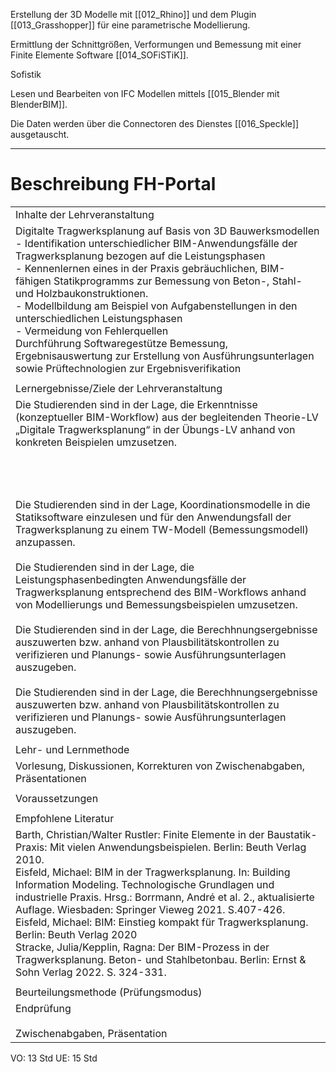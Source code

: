 




Erstellung der 3D Modelle mit [[012_Rhino]] und dem Plugin [[013_Grasshopper]] für eine parametrische Modellierung.

Ermittlung der Schnittgrößen, Verformungen und Bemessung mit einer Finite Elemente Software [[014_SOFiSTiK]].

Sofistik 

Lesen und Bearbeiten von IFC Modellen mittels [[015_Blender mit BlenderBIM]].

Die Daten werden über die Connectoren des Dienstes [[016_Speckle]] ausgetauscht.


---
# Beschreibung FH-Portal

|                                                                                                                                                                                                                                                                                                                                                                                                                                                                                                                                                                                                                                                                                                                                                                                                                                                                                                                                                                                                                                                      |
| ---------------------------------------------------------------------------------------------------------------------------------------------------------------------------------------------------------------------------------------------------------------------------------------------------------------------------------------------------------------------------------------------------------------------------------------------------------------------------------------------------------------------------------------------------------------------------------------------------------------------------------------------------------------------------------------------------------------------------------------------------------------------------------------------------------------------------------------------------------------------------------------------------------------------------------------------------------------------------------------------------------------------------------------------------- |
| Inhalte der Lehrveranstaltung                                                                                                                                                                                                                                                                                                                                                                                                                                                                                                                                                                                                                                                                                                                                                                                                                                                                                                                                                                                                                        |
| Digitalte Tragwerksplanung auf Basis von 3D Bauwerksmodellen  <br>- Identifikation unterschiedlicher BIM-Anwendungsfälle der Tragwerksplanung bezogen auf die Leistungsphasen  <br>- Kennenlernen eines in der Praxis gebräuchlichen, BIM-fähigen Statikprogramms zur Bemessung von Beton-, Stahl- und Holzbaukonstruktionen.  <br>- Modellbildung am Beispiel von Aufgabenstellungen in den unterschiedlichen Leistungsphasen  <br>- Vermeidung von Fehlerquellen  <br>Durchführung Softwaregestütze Bemessung, Ergebnisauswertung zur Erstellung von Ausführungsunterlagen sowie Prüftechnologien zur Ergebnisverifikation                                                                                                                                                                                                                                                                                                                                                                                                                         |
|                                                                                                                                                                                                                                                                                                                                                                                                                                                                                                                                                                                                                                                                                                                                                                                                                                                                                                                                                                                                                                                      |
| Lernergebnisse/Ziele der Lehrveranstaltung                                                                                                                                                                                                                                                                                                                                                                                                                                                                                                                                                                                                                                                                                                                                                                                                                                                                                                                                                                                                           |
| Die Studierenden sind in der Lage, die Erkenntnisse (konzeptueller BIM-Workflow) aus der begleitenden Theorie-LV „Digitale Tragwerksplanung“ in der Übungs-LV anhand von konkreten Beispielen umzusetzen.  <br>  <br>  <br>  <br>  <br>Die Studierenden sind in der Lage, Koordinationsmodelle in die Statiksoftware einzulesen und für den Anwendungsfall der Tragwerksplanung zu einem TW-Modell (Bemessungsmodell) anzupassen.  <br>  <br>Die Studierenden sind in der Lage, die Leistungsphasenbedingten Anwendungsfälle der Tragwerksplanung entsprechend des BIM-Workflows anhand von Modellierungs und Bemessungsbeispielen umzusetzen.  <br>  <br>Die Studierenden sind in der Lage, die Berechhnungsergebnisse auszuwerten bzw. anhand von Plausbilitätskontrollen zu verifizieren und Planungs- sowie Ausführungsunterlagen auszugeben.  <br>  <br>Die Studierenden sind in der Lage, die Berechhnungsergebnisse auszuwerten bzw. anhand von Plausbilitätskontrollen zu verifizieren und Planungs- sowie Ausführungsunterlagen auszugeben. |
|                                                                                                                                                                                                                                                                                                                                                                                                                                                                                                                                                                                                                                                                                                                                                                                                                                                                                                                                                                                                                                                      |
| Lehr- und Lernmethode                                                                                                                                                                                                                                                                                                                                                                                                                                                                                                                                                                                                                                                                                                                                                                                                                                                                                                                                                                                                                                |
| Vorlesung, Diskussionen, Korrekturen von Zwischenabgaben, Präsentationen                                                                                                                                                                                                                                                                                                                                                                                                                                                                                                                                                                                                                                                                                                                                                                                                                                                                                                                                                                             |
|                                                                                                                                                                                                                                                                                                                                                                                                                                                                                                                                                                                                                                                                                                                                                                                                                                                                                                                                                                                                                                                      |
| Voraussetzungen                                                                                                                                                                                                                                                                                                                                                                                                                                                                                                                                                                                                                                                                                                                                                                                                                                                                                                                                                                                                                                      |
|                                                                                                                                                                                                                                                                                                                                                                                                                                                                                                                                                                                                                                                                                                                                                                                                                                                                                                                                                                                                                                                      |
| Empfohlene Literatur                                                                                                                                                                                                                                                                                                                                                                                                                                                                                                                                                                                                                                                                                                                                                                                                                                                                                                                                                                                                                                 |
| Barth, Christian/Walter Rustler: Finite Elemente in der Baustatik-Praxis: Mit vielen Anwendungsbeispielen. Berlin: Beuth Verlag 2010.  <br>Eisfeld, Michael: BIM in der Tragwerksplanung. In: Building Information Modeling. Technologische Grundlagen und industrielle Praxis. Hrsg.: Borrmann, André et al. 2., aktualisierte Auflage. Wiesbaden: Springer Vieweg 2021. S.407-426.  <br>Eisfeld, Michael: BIM: Einstieg kompakt für Tragwerksplanung. Berlin: Beuth Verlag 2020  <br>Stracke, Julia/Kepplin, Ragna: Der BIM-Prozess in der Tragwerksplanung. Beton- und Stahlbetonbau. Berlin: Ernst & Sohn Verlag 2022. S. 324-331.                                                                                                                                                                                                                                                                                                                                                                                                               |
|                                                                                                                                                                                                                                                                                                                                                                                                                                                                                                                                                                                                                                                                                                                                                                                                                                                                                                                                                                                                                                                      |
| Beurteilungsmethode (Prüfungsmodus)                                                                                                                                                                                                                                                                                                                                                                                                                                                                                                                                                                                                                                                                                                                                                                                                                                                                                                                                                                                                                  |
| Endprüfung  <br>  <br>Zwischenabgaben, Präsentation                                                                                                                                                                                                                                                                                                                                                                                                                                                                                                                                                                                                                                                                                                                                                                                                                                                                                                                                                                                                  |

VO: 13 Std
UE: 15 Std

